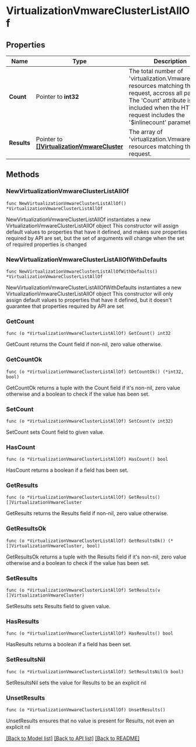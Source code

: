 # VirtualizationVmwareClusterListAllOf

## Properties

Name | Type | Description | Notes
------------ | ------------- | ------------- | -------------
**Count** | Pointer to **int32** | The total number of &#39;virtualization.VmwareCluster&#39; resources matching the request, accross all pages. The &#39;Count&#39; attribute is included when the HTTP GET request includes the &#39;$inlinecount&#39; parameter. | [optional] 
**Results** | Pointer to [**[]VirtualizationVmwareCluster**](VirtualizationVmwareCluster.md) | The array of &#39;virtualization.VmwareCluster&#39; resources matching the request. | [optional] 

## Methods

### NewVirtualizationVmwareClusterListAllOf

`func NewVirtualizationVmwareClusterListAllOf() *VirtualizationVmwareClusterListAllOf`

NewVirtualizationVmwareClusterListAllOf instantiates a new VirtualizationVmwareClusterListAllOf object
This constructor will assign default values to properties that have it defined,
and makes sure properties required by API are set, but the set of arguments
will change when the set of required properties is changed

### NewVirtualizationVmwareClusterListAllOfWithDefaults

`func NewVirtualizationVmwareClusterListAllOfWithDefaults() *VirtualizationVmwareClusterListAllOf`

NewVirtualizationVmwareClusterListAllOfWithDefaults instantiates a new VirtualizationVmwareClusterListAllOf object
This constructor will only assign default values to properties that have it defined,
but it doesn't guarantee that properties required by API are set

### GetCount

`func (o *VirtualizationVmwareClusterListAllOf) GetCount() int32`

GetCount returns the Count field if non-nil, zero value otherwise.

### GetCountOk

`func (o *VirtualizationVmwareClusterListAllOf) GetCountOk() (*int32, bool)`

GetCountOk returns a tuple with the Count field if it's non-nil, zero value otherwise
and a boolean to check if the value has been set.

### SetCount

`func (o *VirtualizationVmwareClusterListAllOf) SetCount(v int32)`

SetCount sets Count field to given value.

### HasCount

`func (o *VirtualizationVmwareClusterListAllOf) HasCount() bool`

HasCount returns a boolean if a field has been set.

### GetResults

`func (o *VirtualizationVmwareClusterListAllOf) GetResults() []VirtualizationVmwareCluster`

GetResults returns the Results field if non-nil, zero value otherwise.

### GetResultsOk

`func (o *VirtualizationVmwareClusterListAllOf) GetResultsOk() (*[]VirtualizationVmwareCluster, bool)`

GetResultsOk returns a tuple with the Results field if it's non-nil, zero value otherwise
and a boolean to check if the value has been set.

### SetResults

`func (o *VirtualizationVmwareClusterListAllOf) SetResults(v []VirtualizationVmwareCluster)`

SetResults sets Results field to given value.

### HasResults

`func (o *VirtualizationVmwareClusterListAllOf) HasResults() bool`

HasResults returns a boolean if a field has been set.

### SetResultsNil

`func (o *VirtualizationVmwareClusterListAllOf) SetResultsNil(b bool)`

 SetResultsNil sets the value for Results to be an explicit nil

### UnsetResults
`func (o *VirtualizationVmwareClusterListAllOf) UnsetResults()`

UnsetResults ensures that no value is present for Results, not even an explicit nil

[[Back to Model list]](../README.md#documentation-for-models) [[Back to API list]](../README.md#documentation-for-api-endpoints) [[Back to README]](../README.md)


